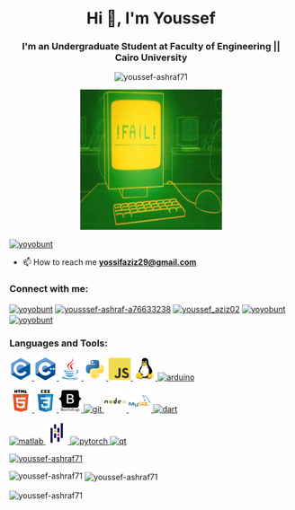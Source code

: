 <h1 align="center">Hi 👋, I'm Youssef</h1>
<h3 align="center">I'm an Undergraduate Student at Faculty of Engineering || Cairo University</h3>

<p align="center"> <img src="https://komarev.com/ghpvc/?username=youssef-ashraf71&label=Profile%20views&color=0e75b6&style=flat" alt="youssef-ashraf71" /> </p>


<p align="center" width="100%">
    <img width="50%" height=250px src="giphy.gif">
</p>

<p align="left"> <a href="https://twitter.com/yoyobunt" target="blank"><img src="https://img.shields.io/twitter/follow/yoyobunt?color=lime%20green&logo=Twitter&style=for-the-badge" alt="yoyobunt" /></a> </p>

- 📫 How to reach me **yossifaziz29@gmail.com**

<h3 align="left">Connect with me:</h3>
<p align="left">
<a href="https://twitter.com/yoyobunt" target="blank"><img align="center" src="https://raw.githubusercontent.com/rahuldkjain/github-profile-readme-generator/master/src/images/icons/Social/twitter.svg" alt="yoyobunt" height="30" width="40" /></a>
<a href="https://linkedin.com/in/yousssef-ashraf-a76633238" target="blank"><img align="center" src="https://raw.githubusercontent.com/rahuldkjain/github-profile-readme-generator/master/src/images/icons/Social/linked-in-alt.svg" alt="yousssef-ashraf-a76633238" height="30" width="40" /></a>
<!--    
<a href="https://fb.com/100004525787159" target="blank"><img align="center" src="https://raw.githubusercontent.com/rahuldkjain/github-profile-readme-generator/master/src/images/icons/Social/facebook.svg" alt="100004525787159" height="30" width="40" /></a>
<a href="https://instagram.com/youssef_ashraf71" target="blank"><img align="center" src="https://raw.githubusercontent.com/rahuldkjain/github-profile-readme-generator/master/src/images/icons/Social/instagram.svg" alt="youssef_ashraf71" height="30" width="40" /></a>-->
<a href="https://www.hackerrank.com/youssef_aziz02" target="blank"><img align="center" src="https://raw.githubusercontent.com/rahuldkjain/github-profile-readme-generator/master/src/images/icons/Social/hackerrank.svg" alt="youssef_aziz02" height="30" width="40" /></a>
<a href="https://codeforces.com/profile/yoyobunt" target="blank"><img align="center" src="https://raw.githubusercontent.com/rahuldkjain/github-profile-readme-generator/master/src/images/icons/Social/codeforces.svg" alt="yoyobunt" height="30" width="40" /></a>
<a href="https://www.leetcode.com/yoyobunt" target="blank"><img align="center" src="https://raw.githubusercontent.com/rahuldkjain/github-profile-readme-generator/master/src/images/icons/Social/leet-code.svg" alt="yoyobunt" height="30" width="40" /></a>
</p>


<h3 align="left">Languages and Tools:</h3>
<p align="left">
 <a href="https://www.cprogramming.com/" target="_blank" rel="noreferrer"> <img src="https://raw.githubusercontent.com/devicons/devicon/master/icons/c/c-original.svg" alt="c" width="40" height="40"/> </a>
  <a href="https://www.w3schools.com/cpp/" target="_blank" rel="noreferrer"> <img src="https://raw.githubusercontent.com/devicons/devicon/master/icons/cplusplus/cplusplus-original.svg" alt="cplusplus" width="40" height="40"/> </a>
<a href="https://www.java.com" target="_blank" rel="noreferrer"> <img src="https://raw.githubusercontent.com/devicons/devicon/master/icons/java/java-original.svg" alt="java" width="40" height="40"/> </a>
<a href="https://www.python.org" target="_blank" rel="noreferrer"> <img src="https://raw.githubusercontent.com/devicons/devicon/master/icons/python/python-original.svg" alt="python" width="40" height="40"/> </a>
<a href="https://developer.mozilla.org/en-US/docs/Web/JavaScript" target="_blank" rel="noreferrer"> <img src="https://raw.githubusercontent.com/devicons/devicon/master/icons/javascript/javascript-original.svg" alt="javascript" width="40" height="40"/> </a>
<a href="https://www.linux.org/" target="_blank" rel="noreferrer"> <img src="https://raw.githubusercontent.com/devicons/devicon/master/icons/linux/linux-original.svg" alt="linux" width="40" height="40"/> </a>
<a href="https://www.arduino.cc/" target="_blank" rel="noreferrer"> <img src="https://cdn.worldvectorlogo.com/logos/arduino-1.svg" alt="arduino" width="40" height="40"/> </a>

<a href="https://www.w3.org/html/" target="_blank" rel="noreferrer"> <img src="https://raw.githubusercontent.com/devicons/devicon/master/icons/html5/html5-original-wordmark.svg" alt="html5" width="40" height="40"/> </a>
<a href="https://www.w3schools.com/css/" target="_blank" rel="noreferrer"> <img src="https://raw.githubusercontent.com/devicons/devicon/master/icons/css3/css3-original-wordmark.svg" alt="css3" width="40" height="40"/> </a>
<a href="https://getbootstrap.com" target="_blank" rel="noreferrer"> <img src="https://raw.githubusercontent.com/devicons/devicon/master/icons/bootstrap/bootstrap-plain-wordmark.svg" alt="bootstrap" width="40" height="40"/> </a>
<a href="https://git-scm.com/" target="_blank" rel="noreferrer"> <img src="https://www.vectorlogo.zone/logos/git-scm/git-scm-icon.svg" alt="git" width="40" height="40"/> </a>
<a href="https://nodejs.org" target="_blank" rel="noreferrer"> <img src="https://raw.githubusercontent.com/devicons/devicon/master/icons/nodejs/nodejs-original-wordmark.svg" alt="nodejs" width="40" height="40"/> </a>
<a href="https://www.mysql.com/" target="_blank" rel="noreferrer"> <img src="https://raw.githubusercontent.com/devicons/devicon/master/icons/mysql/mysql-original-wordmark.svg" alt="mysql" width="40" height="40"/> </a>
<a href="https://dart.dev" target="_blank" rel="noreferrer"> <img src="https://www.vectorlogo.zone/logos/dartlang/dartlang-icon.svg" alt="dart" width="40" height="40"/> </a>

<a href="https://www.mathworks.com/" target="_blank" rel="noreferrer"> <img src="https://upload.wikimedia.org/wikipedia/commons/2/21/Matlab_Logo.png" alt="matlab" width="40" height="40"/> </a>
<a href="https://pandas.pydata.org/" target="_blank" rel="noreferrer"> <img src="https://raw.githubusercontent.com/devicons/devicon/2ae2a900d2f041da66e950e4d48052658d850630/icons/pandas/pandas-original.svg" alt="pandas" width="40" height="40"/> </a>
<a href="https://pytorch.org/" target="_blank" rel="noreferrer"> <img src="https://www.vectorlogo.zone/logos/pytorch/pytorch-icon.svg" alt="pytorch" width="40" height="40"/> </a>
<a href="https://www.qt.io/" target="_blank" rel="noreferrer"> <img src="https://upload.wikimedia.org/wikipedia/commons/0/0b/Qt_logo_2016.svg" alt="qt" width="40" height="40"/> </a>

</p>




<p align="left"> <a href="https://github.com/ryo-ma/github-profile-trophy"><img src="https://github-profile-trophy.vercel.app/?username=youssef-ashraf71" alt="youssef-ashraf71" /></a> </p>

<p><img align="left" src="https://github-readme-stats.vercel.app/api/top-langs?username=youssef-ashraf71&show_icons=true&locale=en&layout=compact" alt="youssef-ashraf71" /></p>

<p>&nbsp;<img align="center" src="https://github-readme-stats.vercel.app/api?username=youssef-ashraf71&show_icons=true&locale=en" alt="youssef-ashraf71" /></p>

<p><img align="center" src="https://github-readme-streak-stats.herokuapp.com/?user=youssef-ashraf71&" alt="youssef-ashraf71" /></p>
